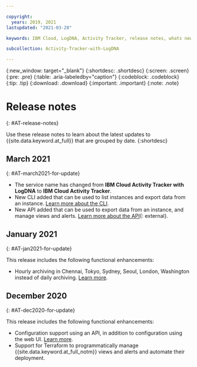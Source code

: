 ```yaml
---

copyright:
  years: 2019, 2021
lastupdated: "2021-03-28"

keywords: IBM Cloud, LogDNA, Activity Tracker, release notes, whats new

subcollection: Activity-Tracker-with-LogDNA

---
```


{:new_window: target="_blank"}
{:shortdesc: .shortdesc}
{:screen: .screen}
{:pre: .pre}
{:table: .aria-labeledby="caption"}
{:codeblock: .codeblock}
{:tip: .tip}
{:download: .download}
{:important: .important}
{:note: .note}

 

# Release notes
{: #AT-release-notes}

Use these release notes to learn about the latest updates to {{site.data.keyword.at_full}} that are grouped by date.
{:shortdesc}

## March 2021
{: #AT-march2021-for-update}

- The service name has changed from **IBM Cloud Activity Tracker with LogDNA** to **IBM Cloud Activity Tracker**.
- New CLI added that can be used to list instances and export data from an instance. [Learn more about the CLI](/docs/Activity-Tracker-with-LogDNA?topic=logdna-cli-plugin-logdna-cli).
- New API added that can be used to export data from an instance, and manage views and alerts. [Learn more about the API](https://cloud.ibm.com/apidocs/logdna?code=python#introduction){: external}.



## January 2021
{: #AT-jan2021-for-update}

This release includes the following functional enhancements:

* Hourly archiving in Chennai, Tokyo, Sydney, Seoul, London, Washington instead of daily archiving. [Learn more](/docs/Activity-Tracker-with-LogDNA?topic=Activity-Tracker-with-LogDNA-manage_events#manage_events_archive).



## December 2020
{: #AT-dec2020-for-update}

This release includes the following functional enhancements:

* Configuration support using an API, in addition to configuration using the web UI. [Learn more](/docs/Activity-Tracker-with-LogDNA?topic=Activity-Tracker-with-LogDNA-config_api).
* Support for Terraform to programmatically manage {{site.data.keyword.at_full_notm}} views and alerts and automate their deployment. 
